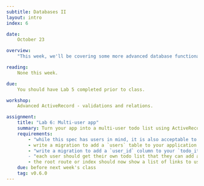 ```yaml
---
subtitle: Databases II
layout: intro
index: 6

date:
    October 23

overview:
    "This week, we'll be covering some more advanced database functionality - validations and relations. This will be the last lab of the class; we'll be moving into projects next week."

reading:
    None this week.

due:
    You should have Lab 5 completed prior to class.

workshop:
    Advanced ActiveRecord - validations and relations.

assignment:
    title: "Lab 6: Multi-user app"
    summary: Turn your app into a multi-user todo list using ActiveRecord relations
    requirements:
        - "while this spec has users in mind, it is also acceptable to do something else using a relation in your database. For example, instead of adding 'users', you could modify your app to handle multiple 'lists' of items"
        - write a migration to add a `users` table to your application.
        - "write a migration to add a `user_id` column to your `todo_items` table
        - "each user should get their own todo list that they can add and delete items on"
        - the root route or index should now show a list of links to users' todo lists.
    due: before next week's class
    tag: v0.6.0
---
```

